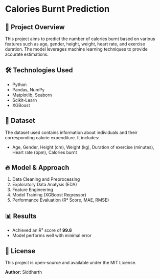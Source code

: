 # Calories Burnt Prediction

## 📌 Project Overview
This project aims to predict the number of calories burnt based on various features such as age, gender, height, weight, heart rate, and exercise duration. The model leverages machine learning techniques to provide accurate estimations.

## 🛠️ Technologies Used
- Python
- Pandas, NumPy
- Matplotlib, Seaborn
- Scikit-Learn
- XGBoost

## 📂 Dataset
The dataset used contains information about individuals and their corresponding calorie expenditure. It includes:
- Age, Gender, Height (cm), Weight (kg), Duration of exercise (minutes), Heart rate (bpm), Calories burnt

## 🔥 Model & Approach
1. Data Cleaning and Preprocessing
2. Exploratory Data Analysis (EDA)
3. Feature Engineering
4. Model Training (XGBoost Regressor)
5. Performance Evaluation (R² Score, MAE, RMSE)

## 📊 Results
- Achieved an R² score of **99.8**
- Model performs well with minimal error

## 📜 License
This project is open-source and available under the MIT License.

**Author:** Siddharth

